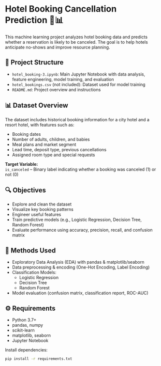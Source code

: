 # Hotel Booking Cancellation Prediction 🏨📊

This machine learning project analyzes hotel booking data and predicts whether a reservation is likely to be canceled. The goal is to help hotels anticipate no-shows and improve resource planning.

## 📁 Project Structure

- `hotel_booking-3.ipynb`: Main Jupyter Notebook with data analysis, feature engineering, model training, and evaluation
- `hotel_bookings.csv` (not included): Dataset used for model training
- `README.md`: Project overview and instructions

## 📊 Dataset Overview

The dataset includes historical booking information for a city hotel and a resort hotel, with features such as:

- Booking dates
- Number of adults, children, and babies
- Meal plans and market segment
- Lead time, deposit type, previous cancellations
- Assigned room type and special requests

**Target Variable:**  
`is_canceled` – Binary label indicating whether a booking was canceled (1) or not (0)

## 🔍 Objectives

- Explore and clean the dataset
- Visualize key booking patterns
- Engineer useful features
- Train predictive models (e.g., Logistic Regression, Decision Tree, Random Forest)
- Evaluate performance using accuracy, precision, recall, and confusion matrix

## 🧠 Methods Used

- Exploratory Data Analysis (EDA) with pandas & matplotlib/seaborn
- Data preprocessing & encoding (One-Hot Encoding, Label Encoding)
- Classification Models:
  - Logistic Regression
  - Decision Tree
  - Random Forest
- Model evaluation (confusion matrix, classification report, ROC-AUC)



## ⚙️ Requirements

- Python 3.7+
- pandas, numpy
- scikit-learn
- matplotlib, seaborn
- Jupyter Notebook

Install dependencies:
```bash
pip install -r requirements.txt
